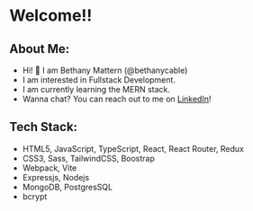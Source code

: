 # Welcome!!

## About Me: 
 - Hi! :wave: I am Bethany Mattern (@bethanycable)
 - I am interested in Fullstack Development.
 - I am currently learning the MERN stack.
 - Wanna chat? You can reach out to me on [LinkedIn](https://www.linkedin.com/in/bethany-a-mattern/)!


## Tech Stack:
  - HTML5, JavaScript, TypeScript, React, React Router, Redux
  - CSS3, Sass, TailwindCSS, Boostrap
  - Webpack, Vite
  - Expressjs, Nodejs
  - MongoDB, PostgresSQL
  - bcrypt
